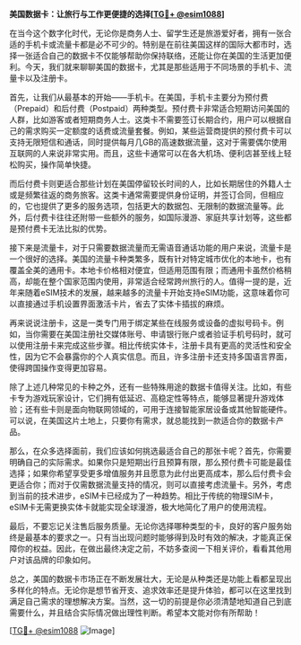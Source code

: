**美国数据卡：让旅行与工作更便捷的选择[[TG💪+ @esim1088](https://t.me/s/esim1088)]**

在当今这个数字化时代，无论你是商务人士、留学生还是旅游爱好者，拥有一张合适的手机卡或流量卡都是必不可少的。特别是在前往美国这样的国际大都市时，选择一张适合自己的数据卡不仅能够帮助你保持联络，还能让你在美国的生活更加便利。今天，我们就来聊聊美国的数据卡，尤其是那些适用于不同场景的手机卡、流量卡以及注册卡。

首先，让我们从最基本的开始——手机卡。在美国，手机卡主要分为预付费（Prepaid）和后付费（Postpaid）两种类型。预付费卡非常适合短期访问美国的人群，比如游客或者短期商务人士。这类卡不需要签订长期合约，用户可以根据自己的需求购买一定额度的话费或流量套餐。例如，某些运营商提供的预付费卡可以支持无限短信和通话，同时提供每月几GB的高速数据流量，这对于需要偶尔使用互联网的人来说非常实用。而且，这些卡通常可以在各大机场、便利店甚至线上轻松购买，操作简单快捷。

而后付费卡则更适合那些计划在美国停留较长时间的人，比如长期居住的外籍人士或是频繁往返的商务旅客。这类卡通常需要提供身份证明，并签订合同，但相应的，它也提供了更多的服务选项，包括更大的数据包、无限制的数据流量等。此外，后付费卡往往还附带一些额外的服务，如国际漫游、家庭共享计划等，这些都是预付费卡无法比拟的优势。

接下来是流量卡，对于只需要数据流量而无需语音通话功能的用户来说，流量卡是一个很好的选择。美国的流量卡种类繁多，既有针对特定城市优化的本地卡，也有覆盖全美的通用卡。本地卡价格相对便宜，但适用范围有限；而通用卡虽然价格稍高，却能在整个国家范围内使用，非常适合经常跨州旅行的人。值得一提的是，近年来随着eSIM技术的发展，越来越多的流量卡开始支持eSIM功能，这意味着你可以直接通过手机设置界面激活卡片，省去了实体卡插拔的麻烦。

再来说说注册卡，这是一类专门用于绑定某些在线服务或设备的虚拟号码卡。例如，当你需要在美国注册社交媒体账号、申请银行账户或者验证手机号码时，就可以使用注册卡来完成这些步骤。相比传统实体卡，注册卡具有更高的灵活性和安全性，因为它不会暴露你的个人真实信息。而且，许多注册卡还支持多国语言界面，使得跨国操作变得更加容易。

除了上述几种常见的卡种之外，还有一些特殊用途的数据卡值得关注。比如，有些卡专为游戏玩家设计，它们拥有低延迟、高稳定性等特点，能够显著提升游戏体验；还有些卡则是面向物联网领域的，可用于连接智能家居设备或其他智能硬件。可以说，在美国这片土地上，只要你有需求，就总能找到一款适合你的数据卡产品。

那么，在众多选择面前，我们应该如何挑选最适合自己的那张卡呢？首先，你需要明确自己的实际需求。如果你只是短期出行且预算有限，那么预付费卡可能是最佳选择；如果你希望享受更多增值服务并且愿意为此付出更高成本，那么后付费卡会更适合你；而对于仅需数据流量支持的情况，则可以直接考虑流量卡。另外，考虑到当前的技术进步，eSIM卡已经成为了一种趋势。相比于传统的物理SIM卡，eSIM卡无需更换实体卡就能实现全球漫游，极大地简化了用户的使用流程。

最后，不要忘记关注售后服务质量。无论你选择哪种类型的卡，良好的客户服务始终是最基本的要求之一。只有当出现问题时能够得到及时有效的解决，才能真正保障你的权益。因此，在做出最终决定之前，不妨多查阅一下相关评价，看看其他用户对该品牌的印象如何。

总之，美国的数据卡市场正在不断发展壮大，无论是从种类还是功能上看都呈现出多样化的特点。无论你是想节省开支、追求效率还是提升体验，都可以在这里找到满足自己需求的理想解决方案。当然，这一切的前提是你必须清楚地知道自己到底需要什么，并且结合实际情况做出理性判断。希望本文能对你有所帮助！

[[TG💪+ @esim1088](https://t.me/s/esim1088) ![Image](https://i.postimg.cc/4NQfJmqS/Snipaste-2025-05-13-00-14-12.png)]
